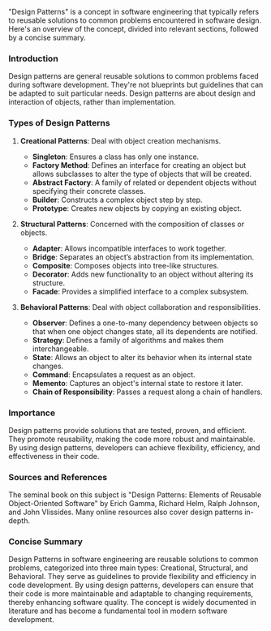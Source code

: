 "Design Patterns" is a concept in software engineering that typically refers to reusable solutions to common problems encountered in software design. Here's an overview of the concept, divided into relevant sections, followed by a concise summary.

### Introduction
Design patterns are general reusable solutions to common problems faced during software development. They're not blueprints but guidelines that can be adapted to suit particular needs. Design patterns are about design and interaction of objects, rather than implementation.

### Types of Design Patterns
1. **Creational Patterns**: Deal with object creation mechanisms.
   - **Singleton**: Ensures a class has only one instance.
   - **Factory Method**: Defines an interface for creating an object but allows subclasses to alter the type of objects that will be created.
   - **Abstract Factory**: A family of related or dependent objects without specifying their concrete classes.
   - **Builder**: Constructs a complex object step by step.
   - **Prototype**: Creates new objects by copying an existing object.

2. **Structural Patterns**: Concerned with the composition of classes or objects.
   - **Adapter**: Allows incompatible interfaces to work together.
   - **Bridge**: Separates an object’s abstraction from its implementation.
   - **Composite**: Composes objects into tree-like structures.
   - **Decorator**: Adds new functionality to an object without altering its structure.
   - **Facade**: Provides a simplified interface to a complex subsystem.

3. **Behavioral Patterns**: Deal with object collaboration and responsibilities.
   - **Observer**: Defines a one-to-many dependency between objects so that when one object changes state, all its dependents are notified.
   - **Strategy**: Defines a family of algorithms and makes them interchangeable.
   - **State**: Allows an object to alter its behavior when its internal state changes.
   - **Command**: Encapsulates a request as an object.
   - **Memento**: Captures an object's internal state to restore it later.
   - **Chain of Responsibility**: Passes a request along a chain of handlers.

### Importance
Design patterns provide solutions that are tested, proven, and efficient. They promote reusability, making the code more robust and maintainable. By using design patterns, developers can achieve flexibility, efficiency, and effectiveness in their code.

### Sources and References
The seminal book on this subject is "Design Patterns: Elements of Reusable Object-Oriented Software" by Erich Gamma, Richard Helm, Ralph Johnson, and John Vlissides. Many online resources also cover design patterns in-depth.

### Concise Summary
Design Patterns in software engineering are reusable solutions to common problems, categorized into three main types: Creational, Structural, and Behavioral. They serve as guidelines to provide flexibility and efficiency in code development. By using design patterns, developers can ensure that their code is more maintainable and adaptable to changing requirements, thereby enhancing software quality. The concept is widely documented in literature and has become a fundamental tool in modern software development.